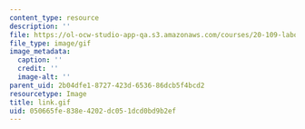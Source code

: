 ```yaml
---
content_type: resource
description: ''
file: https://ol-ocw-studio-app-qa.s3.amazonaws.com/courses/20-109-laboratory-fundamentals-in-biological-engineering-spring-2010/050665fe838e4202dc051dcd0bd9b2ef_link.gif
file_type: image/gif
image_metadata:
  caption: ''
  credit: ''
  image-alt: ''
parent_uid: 2b04dfe1-8727-423d-6536-86dcb5f4bcd2
resourcetype: Image
title: link.gif
uid: 050665fe-838e-4202-dc05-1dcd0bd9b2ef
---
```

